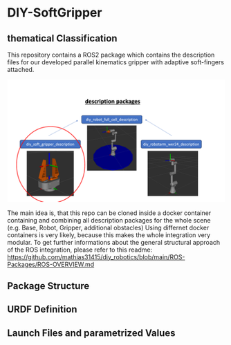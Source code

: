 # DIY-SoftGripper

## thematical Classification
This repository contains a ROS2 package which contains the description files for our developed parallel kinematics gripper with adaptive soft-fingers attached.

![gripper_description_einordnung](images/gripper_description_einordnung.png)


The main idea is, that this repo can be cloned inside a docker container containing and combining all description packages for the whole scene (e.g. Base, Robot, Gripper, additional obstacles)
Using differnet docker containers is very likely, because this makes the whole integration very modular. To get further informations about the general structural approach of the ROS integration, please refer to this readme: https://github.com/mathias31415/diy_robotics/blob/main/ROS-Packages/ROS-OVERVIEW.md

## Package Structure



## URDF Definition

## Launch Files and parametrized Values

